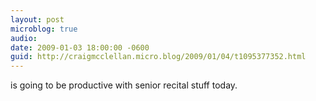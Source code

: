 ```yaml
---
layout: post
microblog: true
audio: 
date: 2009-01-03 18:00:00 -0600
guid: http://craigmcclellan.micro.blog/2009/01/04/t1095377352.html
---
```

is going to be productive with senior recital stuff today.

